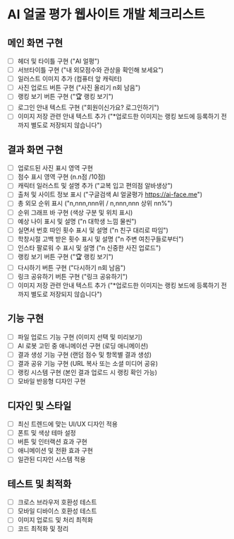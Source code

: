 # AI 얼굴 평가 웹사이트 개발 체크리스트

## 메인 화면 구현
- [ ] 헤더 및 타이틀 구현 ("AI 얼평")
- [ ] 서브타이틀 구현 ("내 외모점수와 관상을 확인해 보세요")
- [ ] 일러스트 이미지 추가 (컴퓨터 앞 캐릭터)
- [ ] 사진 업로드 버튼 구현 ("사진 올리기 n회 남음")
- [ ] 랭킹 보기 버튼 구현 ("🏆 랭킹 보기")
- [ ] 로그인 안내 텍스트 구현 ("회원이신가요? 로그인하기")
- [ ] 이미지 저장 관련 안내 텍스트 추가 ("*업로드한 이미지는 랭킹 보드에 등록하기 전까지 별도로 저장되지 않습니다")

## 결과 화면 구현
- [ ] 업로드된 사진 표시 영역 구현
- [ ] 점수 표시 영역 구현 (n.n점 /10점)
- [ ] 캐릭터 일러스트 및 설명 추가 ("교복 입고 편의점 알바생상")
- [ ] 출처 및 사이트 정보 표시 ("구글검색 AI 얼굴평가 https://ai-face.me")
- [ ] 총 외모 순위 표시 ("n,nnn,nnn위 / n,nnn,nnn 상위 nn%")
- [ ] 순위 그래프 바 구현 (색상 구분 및 위치 표시)
- [ ] 예상 나이 표시 및 설명 ("n 대학생 느낌 물씬")
- [ ] 실면서 번호 따인 횟수 표시 및 설명 ("n 친구 대리로 따임")
- [ ] 학창시절 고백 받은 횟수 표시 및 설명 ("n 주변 여친구들로부터")
- [ ] 인스타 팔로워 수 표시 및 설명 ("n 신중한 사진 업로드")
- [ ] 랭킹 보기 버튼 구현 ("🏆 랭킹 보기")
- [ ] 다시하기 버튼 구현 ("다시하기 n회 남음")
- [ ] 링크 공유하기 버튼 구현 ("링크 공유하기")
- [ ] 이미지 저장 관련 안내 텍스트 추가 ("*업로드한 이미지는 랭킹 보드에 등록하기 전까지 별도로 저장되지 않습니다")

## 기능 구현
- [ ] 파일 업로드 기능 구현 (이미지 선택 및 미리보기)
- [ ] AI 로봇 고민 중 애니메이션 구현 (로딩 애니메이션)
- [ ] 결과 생성 기능 구현 (랜덤 점수 및 항목별 결과 생성)
- [ ] 결과 공유 기능 구현 (URL 복사 또는 소셜 미디어 공유)
- [ ] 랭킹 시스템 구현 (본인 결과 업로드 시 랭킹 확인 가능)
- [ ] 모바일 반응형 디자인 구현

## 디자인 및 스타일
- [ ] 최신 트렌드에 맞는 UI/UX 디자인 적용
- [ ] 폰트 및 색상 테마 설정
- [ ] 버튼 및 인터랙션 효과 구현
- [ ] 애니메이션 및 전환 효과 구현
- [ ] 일관된 디자인 시스템 적용

## 테스트 및 최적화
- [ ] 크로스 브라우저 호환성 테스트
- [ ] 모바일 디바이스 호환성 테스트
- [ ] 이미지 업로드 및 처리 최적화
- [ ] 코드 최적화 및 정리
